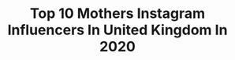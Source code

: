 ---
title: Top 10 Mothers Instagram Influencers In United Kingdom In 2020
description: >-
  Find top mothers Instagram influencers in United Kingdom in 2020. Most popular hashtags: #ad #fashionblogger #motherhood #highstreetstyle.
platform: Instagram
profiles:
  - username: "breathlesslymothering"
    fullname: >-
      Rachel ♥ Plus Three
    location: "United Kingdom"
    followers: 29708
    engagement: 1143
    commentsToLikes: 0.071386
    avatar: "https://scontent-bos3-1.cdninstagram.com/v/t51.2885-19/s320x320/53056286_368402434005518_4315416137807429632_n.jpg?_nc_ht=scontent-bos3-1.cdninstagram.com&_nc_ohc=amSlF9L9RYsAX9GBtH8&oh=129d5a81e38bf2714222f04f3245f215&oe=5EBCC1CA"
    verified: false
    hashtags: "#anxiety, #abg, #warehousewornwell, #visitbroadstairs"
  - username: "jordan.and.hunter"
    fullname: >-
      Jordan
    location: "United Kingdom"
    followers: 13581
    engagement: 863
    commentsToLikes: 0.184060
    avatar: "https://scontent-lhr8-1.cdninstagram.com/v/t51.2885-19/s320x320/84156992_1256693384528008_7113449398276718592_n.jpg?_nc_ht=scontent-lhr8-1.cdninstagram.com&_nc_ohc=jn_WcMZW6PUAX996mOG&oh=85fbf237370d5e25c1d76f273ac8d573&oe=5EBB921D"
    verified: false
    hashtags: "#tlsquad, #rebelgal, #boohoobabes, #gifted"
  - username: "tenitinks"
    fullname: >-
      Teni Tinks
    location: "United Kingdom"
    followers: 26812
    engagement: 439
    commentsToLikes: 0.062266
    avatar: "https://scontent-ams4-1.cdninstagram.com/v/t51.2885-19/s320x320/72849235_413779842868603_613466310784843776_n.jpg?_nc_ht=scontent-ams4-1.cdninstagram.com&_nc_ohc=ansu_qF9Ta0AX8sUKg-&oh=0f1a8dbd735066c8602c4d9f6dcb66d6&oe=5EB98574"
    verified: false
    hashtags: "#royalalberthall, #imnotluckyimblessed, #swipeleft, #healthylife"
  - username: "darlingmama_"
    fullname: >-
      KATIE
    location: "United Kingdom"
    followers: 7134
    engagement: 696
    commentsToLikes: 0.142998
    avatar: "https://scontent-lhr8-1.cdninstagram.com/v/t51.2885-19/s320x320/72848075_671776333349379_6000450817277034496_n.jpg?_nc_ht=scontent-lhr8-1.cdninstagram.com&_nc_ohc=PP5fmO1tR70AX_64PmT&oh=9508293c46dd7cc7b12941f40bcc4153&oe=5EBBAFE2"
    verified: false
    hashtags: "#iwd2020, #indiandkoko, #imaginativeplay, #darlingmilkbath"
  - username: "life.with.my.girls_"
    fullname: >-
      Grace • Plus Three 💜
    location: "United Kingdom"
    followers: 9382
    engagement: 703
    commentsToLikes: 0.091902
    avatar: "https://scontent-lhr8-1.cdninstagram.com/v/t51.2885-19/s320x320/91945958_3630546773684363_5663059081519169536_n.jpg?_nc_ht=scontent-lhr8-1.cdninstagram.com&_nc_ohc=pE4zKfS8miIAX-XayCZ&oh=a729c4739ba3efc671e28c888876ddc7&oe=5EBC861D"
    verified: false
    hashtags: "#ad, #roostermoneyapp, #pocketmoneymatters, #innerstrength"
  - username: "gammy_tit"
    fullname: >-
      Vicky Saynor
    location: "United Kingdom"
    followers: 5237
    engagement: 740
    commentsToLikes: 0.139031
    avatar: "https://scontent-ams4-1.cdninstagram.com/v/t51.2885-19/s320x320/82485026_714127582327442_1422591394337259520_n.jpg?_nc_ht=scontent-ams4-1.cdninstagram.com&_nc_ohc=3f96HappMtYAX_mO1OU&oh=d0ebb1c6ef2f6e90d942fbe59f147c62&oe=5EB85960"
    verified: false
    hashtags: "#everycloudandallthat, #worldcancerday, #foragingforfood, #tnbc"
  - username: "charlotteca88"
    fullname: >-
      Charlotte Carter-Allen
    location: "United Kingdom"
    followers: 56306
    engagement: 219
    commentsToLikes: 0.059974
    avatar: "https://scontent-lht6-1.cdninstagram.com/v/t51.2885-19/s320x320/13423081_1060065137420236_1658733006_a.jpg?_nc_ht=scontent-lht6-1.cdninstagram.com&_nc_ohc=jEeqKj5VfQYAX8vDkr5&oh=abbcd06ee6866152db34dbd9cfbcfcde&oe=5EB91D40"
    verified: false
    hashtags: "#jewelry, #goldenhour, #atleastihavetherealhousewivesofbeverlyhills, #quarantinelife"
  - username: "wearsrosie"
    fullname: >-
      WEARS ROSIE
    location: "United Kingdom"
    followers: 29971
    engagement: 510
    commentsToLikes: 0.059607
    avatar: "https://scontent-ams4-1.cdninstagram.com/v/t51.2885-19/s320x320/70912371_527250881371588_8226943738761445376_n.jpg?_nc_ht=scontent-ams4-1.cdninstagram.com&_nc_ohc=mGn13yPYZQsAX-yY7vJ&oh=9763bc8a2d3dded9e1809cf011bf4135&oe=5EBA72CF"
    verified: false
    hashtags: "#stylehunter, #anotheroutfitpost, #girlswithstyle, #blogandbeyond"
  - username: "connorckern"
    fullname: >-
      
    location: "United Kingdom"
    followers: 166551
    engagement: 915
    commentsToLikes: 0.010204
    avatar: "https://scontent-bos3-1.cdninstagram.com/v/t51.2885-19/s320x320/68670640_428587754678628_670728146214977536_n.jpg?_nc_ht=scontent-bos3-1.cdninstagram.com&_nc_ohc=8yFklboYC7sAX8G1xYl&oh=07df400f56b7ff4d52f84c2ee665c12d&oe=5EB6EFAB"
    verified: false
    hashtags: "#753d853b, #goodfornothing, #ad"
  - username: "cheripavitt"
    fullname: >-
      ➕ Cheri Pavitt ➕
    location: "United Kingdom"
    followers: 41522
    engagement: 199
    commentsToLikes: 0.173237
    avatar: "https://scontent-lhr8-1.cdninstagram.com/v/t51.2885-19/s320x320/59685931_700075367077251_7978246286006550528_n.jpg?_nc_ht=scontent-lhr8-1.cdninstagram.com&_nc_ohc=nZ89ir3oG_kAX_DwDch&oh=408e70148f95fdb9d1690624c1342452&oe=5EBB74EF"
    verified: false
    hashtags: "#bloggeruk, #mymblogger, #decor, #motheranddaughter"
---